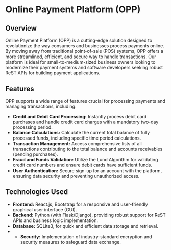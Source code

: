 # Online Payment Platform (OPP)

## Overview

Online Payment Platform (OPP) is a cutting-edge solution designed to revolutionize the way consumers and businesses process payments online. By moving away from traditional point-of-sale (POS) systems, OPP offers a more streamlined, efficient, and secure way to handle transactions. 
Our platform is ideal for small-to-medium-sized business owners looking to modernize their payment systems and software developers seeking robust ReST APIs for building payment applications.

## Features

OPP supports a wide range of features crucial for processing payments and managing transactions, including:

- **Credit and Debit Card Processing:** Instantly process debit card purchases and handle credit card charges with a mandatory two-day processing period.
- **Balance Calculations:** Calculate the current total balance of fully processed funds, including specific time period calculations.
- **Transaction Management:** Access comprehensive lists of all transactions contributing to the total balance and accounts receivables (pending purchases).
- **Fraud and Funds Validation:** Utilize the Lund Algorithm for validating credit card numbers and ensure debit cards have sufficient funds.
- **User Authentication:** Secure sign-up for an account with the platform, ensuring data security and preventing unauthorized access.

## Technologies Used

- **Frontend:** React.js, Bootstrap for a responsive and user-friendly graphical user interface (GUI).
- **Backend:** Python (with Flask/Django), providing robust support for ReST APIs and business logic implementation.
- **Database:** SQLite3, for quick and efficient data storage and retrieval.
- - **Security:** Implementation of industry-standard encryption and security measures to safeguard data exchange.
